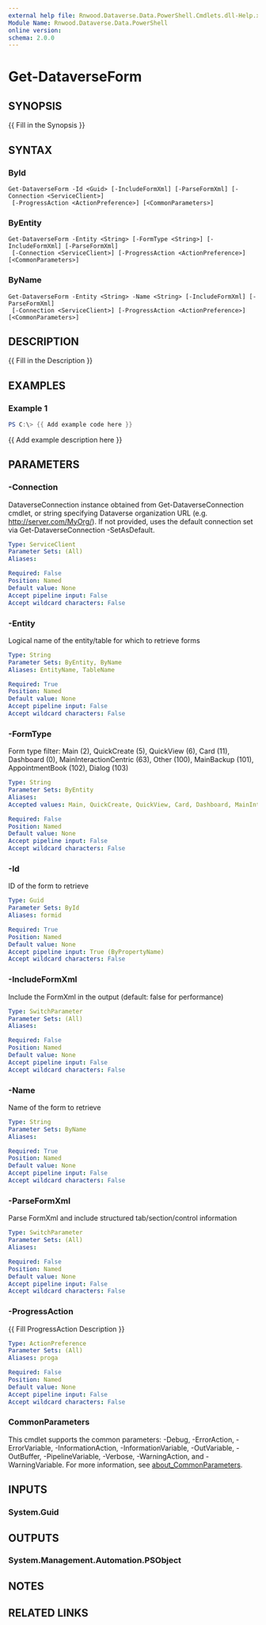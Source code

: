 ```yaml
---
external help file: Rnwood.Dataverse.Data.PowerShell.Cmdlets.dll-Help.xml
Module Name: Rnwood.Dataverse.Data.PowerShell
online version:
schema: 2.0.0
---
```


# Get-DataverseForm

## SYNOPSIS
{{ Fill in the Synopsis }}

## SYNTAX

### ById
```
Get-DataverseForm -Id <Guid> [-IncludeFormXml] [-ParseFormXml] [-Connection <ServiceClient>]
 [-ProgressAction <ActionPreference>] [<CommonParameters>]
```

### ByEntity
```
Get-DataverseForm -Entity <String> [-FormType <String>] [-IncludeFormXml] [-ParseFormXml]
 [-Connection <ServiceClient>] [-ProgressAction <ActionPreference>] [<CommonParameters>]
```

### ByName
```
Get-DataverseForm -Entity <String> -Name <String> [-IncludeFormXml] [-ParseFormXml]
 [-Connection <ServiceClient>] [-ProgressAction <ActionPreference>] [<CommonParameters>]
```

## DESCRIPTION
{{ Fill in the Description }}

## EXAMPLES

### Example 1
```powershell
PS C:\> {{ Add example code here }}
```

{{ Add example description here }}

## PARAMETERS

### -Connection
DataverseConnection instance obtained from Get-DataverseConnection cmdlet, or string specifying Dataverse organization URL (e.g.
http://server.com/MyOrg/).
If not provided, uses the default connection set via Get-DataverseConnection -SetAsDefault.

```yaml
Type: ServiceClient
Parameter Sets: (All)
Aliases:

Required: False
Position: Named
Default value: None
Accept pipeline input: False
Accept wildcard characters: False
```

### -Entity
Logical name of the entity/table for which to retrieve forms

```yaml
Type: String
Parameter Sets: ByEntity, ByName
Aliases: EntityName, TableName

Required: True
Position: Named
Default value: None
Accept pipeline input: False
Accept wildcard characters: False
```

### -FormType
Form type filter: Main (2), QuickCreate (5), QuickView (6), Card (11), Dashboard (0), MainInteractionCentric (63), Other (100), MainBackup (101), AppointmentBook (102), Dialog (103)

```yaml
Type: String
Parameter Sets: ByEntity
Aliases:
Accepted values: Main, QuickCreate, QuickView, Card, Dashboard, MainInteractionCentric, Other, MainBackup, AppointmentBook, Dialog

Required: False
Position: Named
Default value: None
Accept pipeline input: False
Accept wildcard characters: False
```

### -Id
ID of the form to retrieve

```yaml
Type: Guid
Parameter Sets: ById
Aliases: formid

Required: True
Position: Named
Default value: None
Accept pipeline input: True (ByPropertyName)
Accept wildcard characters: False
```

### -IncludeFormXml
Include the FormXml in the output (default: false for performance)

```yaml
Type: SwitchParameter
Parameter Sets: (All)
Aliases:

Required: False
Position: Named
Default value: None
Accept pipeline input: False
Accept wildcard characters: False
```

### -Name
Name of the form to retrieve

```yaml
Type: String
Parameter Sets: ByName
Aliases:

Required: True
Position: Named
Default value: None
Accept pipeline input: False
Accept wildcard characters: False
```

### -ParseFormXml
Parse FormXml and include structured tab/section/control information

```yaml
Type: SwitchParameter
Parameter Sets: (All)
Aliases:

Required: False
Position: Named
Default value: None
Accept pipeline input: False
Accept wildcard characters: False
```

### -ProgressAction
{{ Fill ProgressAction Description }}

```yaml
Type: ActionPreference
Parameter Sets: (All)
Aliases: proga

Required: False
Position: Named
Default value: None
Accept pipeline input: False
Accept wildcard characters: False
```

### CommonParameters
This cmdlet supports the common parameters: -Debug, -ErrorAction, -ErrorVariable, -InformationAction, -InformationVariable, -OutVariable, -OutBuffer, -PipelineVariable, -Verbose, -WarningAction, and -WarningVariable. For more information, see [about_CommonParameters](http://go.microsoft.com/fwlink/?LinkID=113216).

## INPUTS

### System.Guid
## OUTPUTS

### System.Management.Automation.PSObject
## NOTES

## RELATED LINKS
